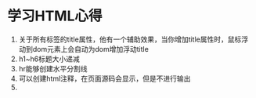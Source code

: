# 学习HTML心得

1. 关于所有标签的title属性，他有一个辅助效果，当你增加title属性时，鼠标浮动到dom元素上会自动为dom增加浮动title
2. h1~h6标题大小递减
3. hr能够创建水平分割线
4. <!-- -->可以创建html注释，在页面源码会显示，但是不进行输出
5. 
